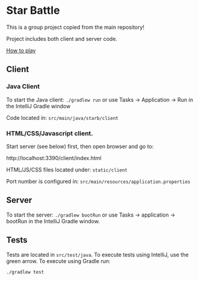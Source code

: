 # Star Battle

This is a group project copied from the main repository!

Project includes both client and server code.

[How to play](https://www.braingle.com/games/starbattle/instructions.php)

## Client

### Java Client

To start the Java client: `./gradlew run` or use Tasks -> Application -> Run in the IntelliJ Gradle window

Code located in: `src/main/java/starb/client`

### HTML/CSS/Javascript client.  

Start server (see below) first, then open browser and go to:

http://localhost:3390/client/index.html

HTML/JS/CSS files located under: `static/client`

Port number is configured in: `src/main/resources/application.properties`

## Server

To start the server:  `./gradlew bootRun` or use Tasks -> application -> bootRun in the
IntelliJ Gradle window.

## Tests

Tests are located in `src/test/java`.  To execute tests using IntelliJ,
use the green arrow.  To execute using Gradle run:

`./gradlew test`
